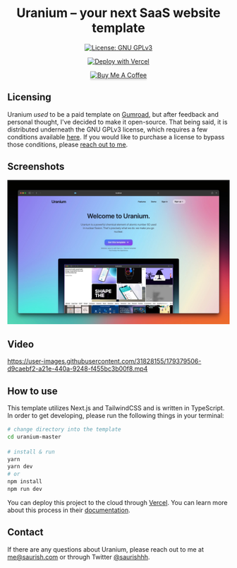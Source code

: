 <h1 align="center">
  Uranium – your next SaaS website template
</h1>

<p align="center">
  <a href="https://www.gnu.org/licenses/gpl-3.0">
    <img src="https://img.shields.io/badge/License-GPLv3-blue.svg" alt="License: GNU GPLv3">
  </a>
</p>

<p align="center">
  <a href="https://vercel.com/new/git/external?repository-url=https%3A%2F%2Fgithub.com%2Fminor%2Furanium">
    <img src="https://vercel.com/button" alt="Deploy with Vercel">
  </a>
</p>

<p align="center"><a href="https://www.buymeacoffee.com/gbraad" target="_blank"><img src="https://www.buymeacoffee.com/assets/img/custom_images/orange_img.png" alt="Buy Me A Coffee" style="height: 41px !important;width: 174px !important;box-shadow: 0px 3px 2px 0px rgba(190, 190, 190, 0.5) !important;-webkit-box-shadow: 0px 3px 2px 0px rgba(190, 190, 190, 0.5) !important;" ></a></p>

## Licensing

Uranium *used* to be a paid template on [Gumroad](https://saurish.gumroad.com/l/uranium), but after feedback and personal thought, I've decided to make it open-source. That being said, it is distributed underneath the GNU GPLv3 license, which requires a few conditions available [here](https://choosealicense.com/licenses/gpl-3.0/). If you would like to purchase a license to bypass those conditions, please [reach out to me](https://github.com/minor/uranium#contact).

## Screenshots

![Landing](/public/Landing.jpg?raw=true)

## Video

https://user-images.githubusercontent.com/31828155/179379506-d9caebf2-a21e-440a-9248-f455bc3b00f8.mp4

## How to use

This template utilizes Next.js and TailwindCSS and is written in TypeScript. In order to get developing, please run the following things in your terminal:

```bash
# change directory into the template
cd uranium-master

# install & run
yarn
yarn dev
# or
npm install
npm run dev
```

You can deploy this project to the cloud through [Vercel](https://vercel.com/&utm_source=uranium). You can learn more about this process in their [documentation](https://nextjs.org/docs/deployment).

## Contact

If there are any questions about Uranium, please reach out to me at [me@saurish.com](mailto:me@saurish.com) or through Twitter [@saurishhh](https://twitter.com/saurishhh).
